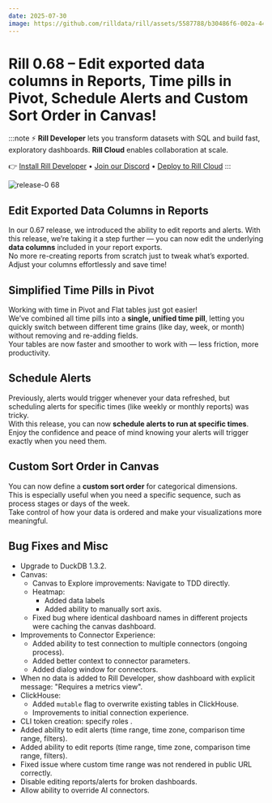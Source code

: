 ```yaml
---
date: 2025-07-30
image: https://github.com/rilldata/rill/assets/5587788/b30486f6-002a-445d-8a1b-955b6ec0066d
---
```


# Rill 0.68 – Edit exported data columns in Reports, Time pills in Pivot, Schedule Alerts and Custom Sort Order in Canvas!

:::note
⚡ **Rill Developer** lets you transform datasets with SQL and build fast, exploratory dashboards. **Rill Cloud** enables collaboration at scale.

👉 [Install Rill Developer](/home/install) • [Join our Discord](https://discord.gg/TatjVY32) • [Deploy to Rill Cloud](/deploy/deploy-dashboard)
:::

![release-0 68](<https://cdn.rilldata.com/docs/release-notes/release-068.gif>)


## Edit Exported Data Columns in Reports
In our 0.67 release, we introduced the ability to edit reports and alerts. With this release, we’re taking it a step further — you can now edit the underlying **data columns** included in your report exports.  
No more re-creating reports from scratch just to tweak what’s exported. Adjust your columns effortlessly and save time!

## Simplified Time Pills in Pivot
Working with time in Pivot and Flat tables just got easier!  
We’ve combined all time pills into a **single, unified time pill**, letting you quickly switch between different time grains (like day, week, or month) without removing and re-adding fields.  
Your tables are now faster and smoother to work with — less friction, more productivity.

## Schedule Alerts
Previously, alerts would trigger whenever your data refreshed, but scheduling alerts for specific times (like weekly or monthly reports) was tricky.  
With this release, you can now **schedule alerts to run at specific times**.  
Enjoy the confidence and peace of mind knowing your alerts will trigger exactly when you need them.

## Custom Sort Order in Canvas
You can now define a **custom sort order** for categorical dimensions.  
This is especially useful when you need a specific sequence, such as process stages or days of the week.  
Take control of how your data is ordered and make your visualizations more meaningful.


## Bug Fixes and Misc
- Upgrade to DuckDB 1.3.2.
- Canvas:
  - Canvas to Explore improvements: Navigate to TDD directly.
  - Heatmap: 
    - Added data labels
    - Added ability to manually sort axis.
  - Fixed bug where identical dashboard names in different projects were caching the canvas dashboard.
- Improvements to Connector Experience:
  - Added ability to test connection to multiple connectors (ongoing process).
  - Added better context to connector parameters.
  - Added dialog window for connectors.
- When no data is added to Rill Developer, show dashboard with explicit message: "Requires a metrics view".
- ClickHouse:
  - Added `mutable` flag to overwrite existing tables in ClickHouse.
  - Improvements to initial connection experience.
- CLI token creation: specify roles .
- Added ability to edit alerts (time range, time zone, comparison time range, filters).
- Added ability to edit reports (time range, time zone, comparison time range, filters).
- Fixed issue where custom time range was not rendered in public URL correctly.
- Disable editing reports/alerts for broken dashboards.
- Allow ability to override AI connectors.